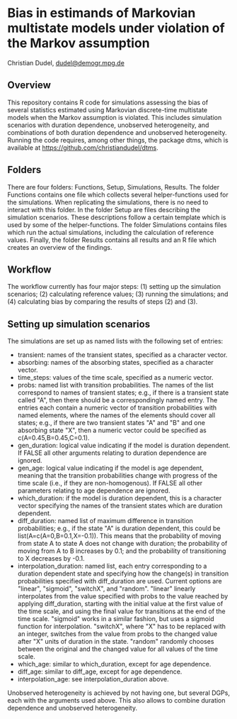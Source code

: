 # Bias in estimands of Markovian multistate models under violation of the Markov assumption

Christian Dudel, dudel@demogr.mpg.de

## Overview

This repository contains R code for simulations assessing the bias of several statistics 
estimated using Markovian discrete-time multistate models when the Markov assumption 
is violated. This includes simulation scenarios with duration dependence,
unobserved heterogeneity, and combinations of both duration dependence and
unobserved heterogeneity. Running the code requires, among other things,
the package dtms, which is available at https://github.com/christiandudel/dtms.

## Folders

There are four folders: Functions, Setup, Simulations, Results. The folder 
Functions contains one file which collects several helper-functions used
for the simulations. When replicating the simulations, there is no need to
interact with this folder. In the folder Setup are files describing the 
simulation scenarios. These descriptions follow a certain template which
is used by some of the helper-functions. The folder Simulations contains files
which run the actual simulations, including the calculation of reference values.
Finally, the folder Results contains all results and an R file which creates
an overview of the findings. 

## Workflow

The workflow currently has four major steps: (1) setting up the simulation scenarios;
(2) calculating reference values; (3) running the simulations; and (4) 
calculating bias by comparing the results of steps (2) and (3).

## Setting up simulation scenarios

The simulations are set up as named lists with the following set of entries:
- transient: names of the transient states, specified as a character vector. 
- absorbing: names of the absorbing states, specified as a character vector. 
- time_steps: values of the time scale, specified as a numeric vector.
- probs: named list with transition probabilities. The names of the list 
  correspond to names of transient states; e.g., if there is a transient state
  called "A", then there should be a correspondingly named entry. The entries
  each contain a numeric vector of transition probabilities with named elements, 
  where the names of the elements should cover all states; e.g., if there are
  two transient states "A" and "B" and one absorbing state "X", then a numeric
  vector could be specified as c(A=0.45,B=0.45,C=0.1).
- gen_duration: logical value indicating if the model is duration dependent. If
  FALSE all other arguments relating to duration dependence are ignored.
- gen_age: logical value indicating if the model is age dependent, meaning that
  the transition probabilities change with progress of the time scale (i.e., if
  they are non-homogenous). If FALSE all other parameters relating to age 
  dependence are ignored.
- which_duration: if the model is duration dependent, this is a character vector
  specifying the names of the transient states which are duration dependent.
- diff_duration: named list of maximum difference in transition probabilities; e.g.,
  if the state "A" is duration dependent, this could be list(A=c(A=0,B=0.1,X=-0.1)).
  This means that the probability of moving from state A to state A does not change 
  with duration; the probability of moving from A to B increases by 0.1; and
  the probability of transitioning to X decreases by -0.1.
- interpolation_duration: named list, each entry corresponding to a duration
  dependent state and specifying how the change(s) in transition probabilities
  specified with diff_duration are used. Current options are "linear", "sigmoid",
  "switchX", and "random". "linear" linearly interpolates from the value specified
  with probs to the value reached by applying diff_duration, starting with the initial
  value at the first value of the time scale, and using the final value for 
  transitions at the end of the time scale. "sigmoid" works in a similar fashion, but 
  uses a sigmoid function for interpolation. "switchX", where "X" has to be replaced
  with an integer, switches from the value from probs to the changed value after "X" 
  units of duration in the state. "random" randomly chooses between the original and
  the changed value for all values of the time scale. 
- which_age: similar to which_duration, except for age dependence.
- diff_age: similar to diff_age, except for age dependence.
- interpolation_age: see interpolation_duration above.

Unobserved heterogeneity is achieved by not having one, but several DGPs, each with
the arguments used above. This also allows to combine duration dependence and unobserved
heterogeneity. 